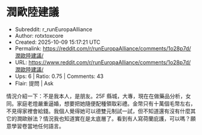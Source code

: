 # 潤歐陸建議

- Subreddit: r_runEuropaAlliance
- Author: rotxtoxcore
- Created: 2025-10-09 15:17:21 UTC
- Permalink: https://reddit.com/r/runEuropaAlliance/comments/1o28p7d/潤歐陸建議/
- URL: https://www.reddit.com/r/runEuropaAlliance/comments/1o28p7d/潤歐陸建議/
- Ups: 6 | Ratio: 0.75 | Comments: 43
- Flair: 提問 | Ask


情況介紹一下：不是我本人，是朋友。25F
縣城，大專，現在在做藥品分析，女同。家庭老燈嚴重逼婚，想要把她隨便配種領取彩禮。金幣只有十萬個毛幣左右，不見得家裡會給錢。我個人覺得她可以德雙元制試一試，但不知道還有沒有什麼其它的潤歐辦法？情況我也知道實在是太底層了。看到有人寫荷蘭庇護，可以嗎？願意學習卷當地任何語言。

